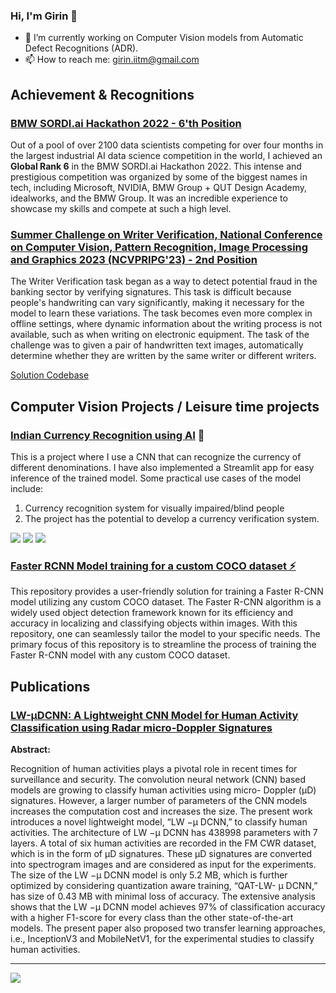 ### Hi, I'm Girin 👋


- 🔭 I’m currently working on Computer Vision models from Automatic Defect Recognitions (ADR).
- 📫 How to reach me: girin.iitm@gmail.com

## Achievement & Recognitions 
### [BMW SORDI.ai Hackathon 2022 - 6'th Position](https://sordi.ai/hackathon)

Out of a pool of over 2100 data scientists competing for over four months in the largest industrial AI data science competition in the world, I achieved an **Global Rank 6** in the BMW SORDI.ai Hackathon 2022. This intense and prestigious competition was organized by some of the biggest names in tech, including Microsoft, NVIDIA, BMW Group + QUT Design Academy, idealworks, and the BMW Group. It was an incredible experience to showcase my skills and compete at such a high level.

### [Summer Challenge on Writer Verification, National Conference on Computer Vision, Pattern Recognition, Image Processing and Graphics 2023 (NCVPRIPG'23) - 2nd Position](https://vl2g.github.io/challenges/wv2023/)

The Writer Verification task began as a way to detect potential fraud in the banking sector by verifying signatures. This task is difficult because people's handwriting can vary significantly, making it necessary for the model to learn these variations. The task becomes even more complex in offline settings, where dynamic information about the writing process is not available, such as when writing on electronic equipment. 
The task of the challenge was to given a pair of handwritten text images, automatically determine whether they are written by the same writer or different writers.

[Solution Codebase](https://github.com/GirinChutia/NCVPRIPG2023_SummerChallengeOnWriterVerification_TeamInkSq)

## Computer Vision Projects / Leisure time projects
### [Indian Currency Recognition using AI](https://github.com/GirinChutia/IndCurr) 💫 

This is a project where I use a CNN that can recognize the currency of different denominations. I have also implemented a Streamlit app for easy inference of the trained model. Some practical use cases of the model include:

1. Currency recognition system for visually impaired/blind people
2. The project has the potential to develop a currency verification system.


![](https://i.imgur.com/Ea1LtVz.gif)
![](https://i.imgur.com/TIODbHY.gif)
![](https://i.imgur.com/r2Zi02f.gif)

### [Faster RCNN Model training for a custom COCO dataset ⚡](https://github.com/GirinChutia/FasterRCNN-Torchvision-FineTuning) 

This repository provides a user-friendly solution for training a Faster R-CNN model utilizing any custom COCO dataset. The Faster R-CNN algorithm is a widely used object detection framework known for its efficiency and accuracy in localizing and classifying objects within images. With this repository, one can seamlessly tailor the model to your specific needs. The primary focus of this repository is to streamline the process of training the Faster R-CNN model with any custom COCO dataset. 

## Publications

### [LW-μDCNN: A Lightweight CNN Model for Human Activity Classification using Radar micro-Doppler Signatures](https://ieeexplore.ieee.org/document/10027123)

**Abstract:**
 
Recognition of human activities plays a pivotal role in recent times for surveillance and security. The convolution neural network (CNN) based models are growing to classify human activities using micro- Doppler (μD) signatures. However, a larger number of parameters of the CNN models increases the computation cost and increases the size. The present work introduces a novel lightweight model, “LW −μ DCNN,” to classify human activities. The architecture of LW −μ DCNN has 438998 parameters with 7 layers. A total of six human activities are recorded in the FM CWR dataset, which is in the form of μD signatures. These μD signatures are converted into spectrogram images and are considered as input for the experiments. The size of the LW −μ DCNN model is only 5.2 MB, which is further optimized by considering quantization aware training, “QAT-LW- μ DCNN,” has size of 0.43 MB with minimal loss of accuracy. The extensive analysis shows that the LW −μ DCNN model achieves 97% of classification accuracy with a higher F1-score for every class than the other state-of-the-art models. The present paper also proposed two transfer learning approaches, i.e., InceptionV3 and MobileNetV1, for the experimental studies to classify human activities.

---

![](https://komarev.com/ghpvc/?username=GirinChutia&label=PROFILE+VIEWS)


